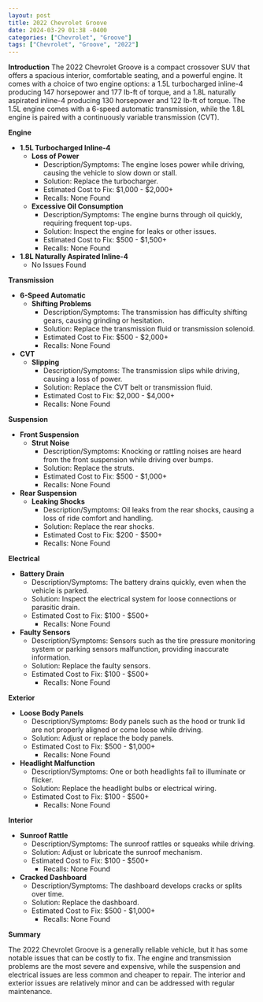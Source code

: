 ```yaml
---
layout: post
title: 2022 Chevrolet Groove
date: 2024-03-29 01:38 -0400
categories: ["Chevrolet", "Groove"]
tags: ["Chevrolet", "Groove", "2022"]
---
```

**Introduction**
The 2022 Chevrolet Groove is a compact crossover SUV that offers a spacious interior, comfortable seating, and a powerful engine. It comes with a choice of two engine options: a 1.5L turbocharged inline-4 producing 147 horsepower and 177 lb-ft of torque, and a 1.8L naturally aspirated inline-4 producing 130 horsepower and 122 lb-ft of torque. The 1.5L engine comes with a 6-speed automatic transmission, while the 1.8L engine is paired with a continuously variable transmission (CVT).

**Engine**
- **1.5L Turbocharged Inline-4**
    - **Loss of Power**
        - Description/Symptoms: The engine loses power while driving, causing the vehicle to slow down or stall.
        - Solution: Replace the turbocharger.
        - Estimated Cost to Fix: $1,000 - $2,000+
        - Recalls: None Found
    - **Excessive Oil Consumption**
        - Description/Symptoms: The engine burns through oil quickly, requiring frequent top-ups.
        - Solution: Inspect the engine for leaks or other issues.
        - Estimated Cost to Fix: $500 - $1,500+
        - Recalls: None Found
- **1.8L Naturally Aspirated Inline-4**
    - No Issues Found

**Transmission**
- **6-Speed Automatic**
    - **Shifting Problems**
        - Description/Symptoms: The transmission has difficulty shifting gears, causing grinding or hesitation.
        - Solution: Replace the transmission fluid or transmission solenoid.
        - Estimated Cost to Fix: $500 - $2,000+
        - Recalls: None Found
- **CVT**
    - **Slipping**
        - Description/Symptoms: The transmission slips while driving, causing a loss of power.
        - Solution: Replace the CVT belt or transmission fluid.
        - Estimated Cost to Fix: $2,000 - $4,000+
        - Recalls: None Found

**Suspension**
- **Front Suspension**
    - **Strut Noise**
        - Description/Symptoms: Knocking or rattling noises are heard from the front suspension while driving over bumps.
        - Solution: Replace the struts.
        - Estimated Cost to Fix: $500 - $1,000+
        - Recalls: None Found
- **Rear Suspension**
    - **Leaking Shocks**
        - Description/Symptoms: Oil leaks from the rear shocks, causing a loss of ride comfort and handling.
        - Solution: Replace the rear shocks.
        - Estimated Cost to Fix: $200 - $500+
        - Recalls: None Found

**Electrical**
- **Battery Drain**
    - Description/Symptoms: The battery drains quickly, even when the vehicle is parked.
    - Solution: Inspect the electrical system for loose connections or parasitic drain.
    - Estimated Cost to Fix: $100 - $500+
        - Recalls: None Found
- **Faulty Sensors**
    - Description/Symptoms: Sensors such as the tire pressure monitoring system or parking sensors malfunction, providing inaccurate information.
    - Solution: Replace the faulty sensors.
    - Estimated Cost to Fix: $100 - $500+
        - Recalls: None Found

**Exterior**
- **Loose Body Panels**
    - Description/Symptoms: Body panels such as the hood or trunk lid are not properly aligned or come loose while driving.
    - Solution: Adjust or replace the body panels.
    - Estimated Cost to Fix: $500 - $1,000+
        - Recalls: None Found
- **Headlight Malfunction**
    - Description/Symptoms: One or both headlights fail to illuminate or flicker.
    - Solution: Replace the headlight bulbs or electrical wiring.
    - Estimated Cost to Fix: $100 - $500+
        - Recalls: None Found

**Interior**
- **Sunroof Rattle**
    - Description/Symptoms: The sunroof rattles or squeaks while driving.
    - Solution: Adjust or lubricate the sunroof mechanism.
    - Estimated Cost to Fix: $100 - $500+
        - Recalls: None Found
- **Cracked Dashboard**
    - Description/Symptoms: The dashboard develops cracks or splits over time.
    - Solution: Replace the dashboard.
    - Estimated Cost to Fix: $500 - $1,000+
        - Recalls: None Found

**Summary**

The 2022 Chevrolet Groove is a generally reliable vehicle, but it has some notable issues that can be costly to fix. The engine and transmission problems are the most severe and expensive, while the suspension and electrical issues are less common and cheaper to repair. The interior and exterior issues are relatively minor and can be addressed with regular maintenance.
